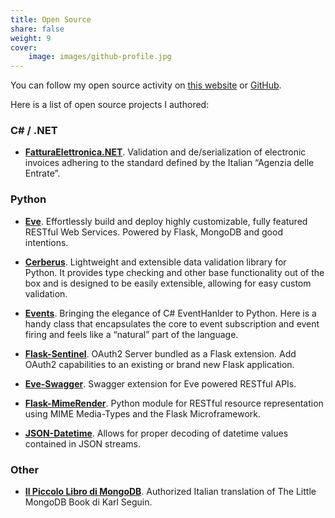 ```yaml
---
title: Open Source
share: false
weight: 9
cover:
    image: images/github-profile.jpg
---
```

You can follow my open source activity on [this website](/tags/open-source/) or [GitHub][1].

Here is a list of open source projects I authored:

### C# / .NET

- [**FatturaElettronica.NET**][11]. Validation and de/serialization of electronic invoices adhering to the standard defined by the Italian “Agenzia delle Entrate”. 

### Python

- [**Eve**][2]. Effortlessly build and deploy highly customizable, fully featured RESTful Web Services. Powered by Flask, MongoDB and good intentions.

- [**Cerberus**][4]. Lightweight and extensible data validation library for Python. It provides type checking and other base functionality out of the box and is designed to be easily extensible, allowing for easy custom validation.


- [**Events**][5]. Bringing the elegance of C# EventHanlder to Python. Here is a handy class that encapsulates the core to event subscription and event firing and feels like a “natural” part of the language. 

- [**Flask-Sentinel**][6]. OAuth2 Server bundled as a Flask extension. Add OAuth2 capabilities to an existing or brand new Flask application. 

- [**Eve-Swagger**][7]. Swagger extension for Eve powered RESTful APIs. 

- [**Flask-MimeRender**][8]. Python module for RESTful resource representation using MIME Media-Types and the Flask Microframework. 

- [**JSON-Datetime**][19]. Allows for proper decoding of datetime values contained in JSON streams.

### Other

- [**Il Piccolo Libro di MongoDB**][15]. Authorized Italian translation of The Little MongoDB Book di Karl Seguin. 

 [1]: https://github.com/nicolaiarocci/
 [2]: http://python-eve.org "Eve"
 [3]: http://python-eve.org
 [4]: http://python-cerberus.org "Cerberus"
 [5]: https://github.com/nicolaiarocci/events "Events"
 [6]: https://github.com/nicolaiarocci/flask-sentinel "Flask-Sentinel"
 [7]: https://github.com/nicolaiarocci/eve-swagger "Eve-Swagger"
 [8]: https://github.com/nicolaiarocci/flask-mimerender "Flask-MimeRender"
 [9]: https://github.com/CIR2000/Amica.vNext.SimpleCache "SimpleCache"
 [10]: https://github.com/nicolaiarocci/Eve.NET "Eve.NET"
 [11]: https://github.com/FatturaElettronicaPA/FatturaElettronicaPA "FatturaElettronicaPA"
 [12]: https://github.com/FatturaElettronicaPA/FatturaElettronicaPA.WebServices "FatturaElettronicaPA.WebServices"
 [13]: https://github.com/FatturaElettronicaPA/FatturaElettronicaPA.Forms "FatturaElettronicaPA.Forms"
 [14]: https://github.com/FatturaElettronicaPA/BusinessObjects "BusinessObjects"
 [15]: http://nicolaiarocci.com/il-piccolo-libro-di-mongodb-edizione-italiana/ "Il Piccolo Libro di MongoDB"
 [16]: https://github.com/nicolaiarocci?tab=activity "Nicola Iarocci Public Activity on GitHub"
 [17]: https://github.com/CIR2000
 [18]: https://github.com/FatturaElettronica/Spesometro.NET
 [19]: https://github.com/nicolaiarocci/json-datetime
 [20]: https://github.com/FatturaElettronica/FatturaElettronica.Extensions
